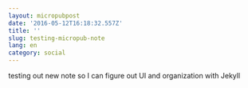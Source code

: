 ```yaml
---
layout: micropubpost
date: '2016-05-12T16:18:32.557Z'
title: ''
slug: testing-micropub-note
lang: en
category: social
---
```

testing out new note so I can figure out UI and organization with Jekyll
